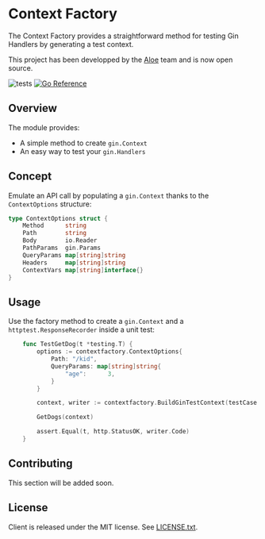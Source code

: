 # Context Factory

The Context Factory provides a straightforward method for testing Gin Handlers by generating a test context.

This project has been developped by the [Aloe](https://www.aloe-corp.com/) team and is now open source.

![tests](https://github.com/Aloe-Corporation/contextfactory/actions/workflows/go.yml/badge.svg)
[![Go Reference](https://pkg.go.dev/badge/github.com/Aloe-Corporation/contextfactory.svg)](https://pkg.go.dev/github.com/Aloe-Corporation/contextfactory)

## Overview

The module provides:

- A simple method to create `gin.Context`
- An easy way to test your `gin.Handlers`

## Concept

Emulate an API call by populating a `gin.Context` thanks to the `ContextOptions` structure:

```go
type ContextOptions struct {
	Method      string
	Path        string
	Body        io.Reader
	PathParams  gin.Params
	QueryParams map[string]string
	Headers     map[string]string
	ContextVars map[string]interface{}
}
```

## Usage

Use the factory method to create a `gin.Context` and a `httptest.ResponseRecorder` inside a unit test:

```go
    func TestGetDog(t *testing.T) {
        options := contextfactory.ContextOptions{
            Path: "/kid",
            QueryParams: map[string]string{
                "age":      3,
            }
        }

        context, writer := contextfactory.BuildGinTestContext(testCase.Context)

        GetDogs(context)

        assert.Equal(t, http.StatusOK, writer.Code)
    }
```

## Contributing

This section will be added soon.

## License

Client is released under the MIT license. See [LICENSE.txt](./LICENSE).